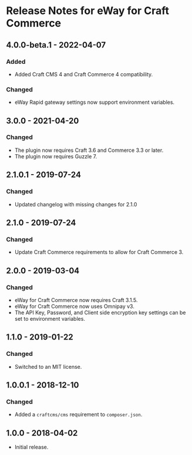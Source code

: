 # Release Notes for eWay for Craft Commerce

## 4.0.0-beta.1 - 2022-04-07

### Added
- Added Craft CMS 4 and Craft Commerce 4 compatibility.

### Changed
- eWay Rapid gateway settings now support environment variables.

## 3.0.0 - 2021-04-20

### Changed
- The plugin now requires Craft 3.6 and Commerce 3.3 or later.
- The plugin now requires Guzzle 7.

## 2.1.0.1 - 2019-07-24

### Changed
- Updated changelog with missing changes for 2.1.0

## 2.1.0 - 2019-07-24

### Changed
- Update Craft Commerce requirements to allow for Craft Commerce 3.

## 2.0.0 - 2019-03-04

### Changed
- eWay for Craft Commerce now requires Craft 3.1.5.
- eWay for Craft Commerce now uses Omnipay v3.
- The API Key, Password, and Client side encryption key settings can be set to environment variables.

## 1.1.0 - 2019-01-22

### Changed
- Switched to an MIT license.

## 1.0.0.1 - 2018-12-10

### Changed
- Added a `craftcms/cms` requirement to `composer.json`.

## 1.0.0 - 2018-04-02

- Initial release.
